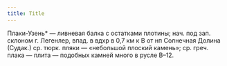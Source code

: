 ```yaml
---
title: Title
---
```


Плаки-Узень* — ливневая балка с остатками плотины; нач. под зап. склоном г.
Легенлер, впад. в вдхр в 0,7 км к В от нп Солнечная Долина (Судак.) ср. тюрк.
пляки — «небольшой плоский камень»; ср. греч. плака — плита — подобных камней
много в русле В–12.
